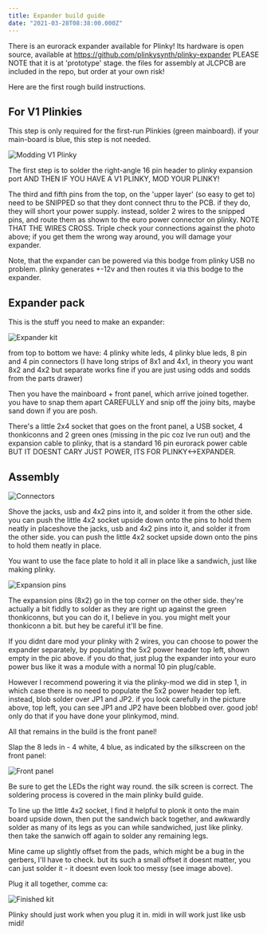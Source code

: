 ```yaml
---
title: Expander build guide
date: "2021-03-28T08:38:00.000Z"
---
```


There is an eurorack expander available for Plinky! Its hardware is open source, available at https://github.com/plinkysynth/plinky-expander 
PLEASE NOTE that it is at 'prototype' stage. the files for assembly at JLCPCB are included in the repo, but order at your own risk!

Here are the first rough build instructions.

## For V1 Plinkies

This step is only required for the first-run Plinkies (green mainboard). if your main-board is blue, this step is not needed.

![Modding V1 Plinky](/expander-build-guide/image0.jpg)

The first step is to solder the right-angle 16 pin header to plinky expansion port AND THEN IF YOU HAVE A V1 PLINKY, MOD YOUR PLINKY!

The third and fifth pins from the top, on the 'upper layer' (so easy to get to) need to be SNIPPED so that they dont connect thru to the PCB. if they do, they will short your power supply. instead, solder 2 wires to the snipped pins, and route them as shown to the euro power connector on plinky. NOTE THAT THE WIRES CROSS.
Triple check your connections against the photo above; if you get them the wrong way around, you will damage your expander.

Note, that the expander can be powered via this bodge from plinky USB no problem. plinky generates +-12v and then routes it via this bodge to the expander.

## Expander pack

This is the stuff you need to make an expander:

![Expander kit](/expander-build-guide/image1.jpg)

from top to bottom we have: 4 plinky white leds, 4 plinky blue leds, 8 pin and 4 pin connectors (I have long strips of 8x1 and 4x1, in theory you want 8x2 and 4x2 but separate works fine if you are just using odds and sodds from the parts drawer)

Then you have the mainboard + front panel, which arrive joined together. you have to snap them apart CAREFULLY and snip off the joiny bits, maybe sand down if you are posh.

There's a little 2x4 socket that goes on the front panel, a USB socket, 4 thonkiconns and 2 green ones (missing in the pic coz Ive run out) and the expansion cable to plinky, that is a standard 16 pin eurorack power cable BUT IT DOESNT CARY JUST POWER, ITS FOR PLINKY<->EXPANDER.

## Assembly

![Connectors](/expander-build-guide/image2.jpg)

Shove the jacks, usb and 4x2 pins into it, and solder it from the other side. you can push the little 4x2 socket upside down onto the pins to hold them neatly in placeshove the jacks, usb and 4x2 pins into it, and solder it from the other side. you can push the little 4x2 socket upside down onto the pins to hold them neatly in place.

You want to use the face plate to hold it all in place like a sandwich, just like making plinky.

![Expansion pins](/expander-build-guide/image3.jpg)

The expansion pins (8x2) go in the top corner on the other side. they're actually a bit fiddly to solder as they are right up against the green thonkiconns, but you can do it, I believe in you. you might melt your thonkiconn a bit. but hey be careful it'll be fine.

If you didnt dare mod your plinky with 2 wires, you can choose to power the expander separately, by populating the 5x2 power header top left, shown empty in the pic above. if you do that, just plug the expander into your euro power bus like it was a module with a normal 10 pin plug/cable.

However I recommend powering it via the plinky-mod we did in step 1, in which case there is no need to populate the 5x2 power header top left. instead, blob solder over JP1 and JP2. if you look carefully in the picture above, top left, you can see JP1 and JP2 have been blobbed over. good job! only do that if you have done your plinkymod, mind.

All that remains in the build is the front panel!

Slap the 8 leds in - 4 white, 4 blue, as indicated by the silkscreen on the front panel:

![Front panel](/expander-build-guide/image4.jpg)

Be sure to get the LEDs the right way round. the silk screen is correct. The soldering process is covered in the main plinky build guide.

To line up the little 4x2 socket, I find it helpful to plonk it onto the main board upside down, then put the sandwich back together, and awkwardly solder as many of its legs as you can while sandwiched, just like plinky. then take the sanwich off again to solder any remaining legs.

Mine came up slightly offset from the pads, which might be a bug in the gerbers, I'll have to check. but its such a small offset it doesnt matter, you can just solder it - it doesnt even look too messy (see image above).

Plug it all together, comme ca:

![Finished kit](/expander-build-guide/image5.jpg)

Plinky should just work when you plug it in. midi in will work just like usb midi!

